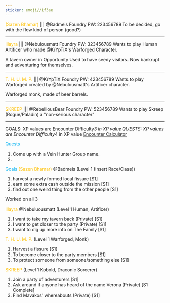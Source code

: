 ```yaml
---
sticker: emoji//1f3ae
---
```

<span style="color:#ffc000">(Sazen Bhamar)</span> ||| @Badmeis Foundry PW: 223456789
To be decided, go with the flow kind of person (good?)

---
<span style="color:#ffc000">Illayra</span> ||| @Nebulousmatt Foundry PW: 323456789
Wants to play Human Artificer who made @KrYpTiX's Warforged Character.

A tavern owner in Opportunity
Used to have seedy visitors. Now bankrupt and adventuring for themselves. 

---
<span style="color:#ffc000">T. H. U. M. P. </span>||| @KrYpTiX Foundry PW: 423456789
Wants to play Warforged created by @Nebulousmatt's Artificer character. 

Warforged monk, made of beer barrels. 

---
<span style="color:#ffc000">SKREEP</span> ||| @RebelliousBear Foundry PW: 523456789
Wants to play Skreep (Rogue/Paladin) a "non-serious character"

---
GOALS: XP values are Encounter Difficulty*3 in XP value
QUESTS: XP values are Encounter Difficulty*4 in XP value
[Encounter Calculator](https://www.dndbeyond.com/sources/basic-rules/building-combat-encounters#CombatEncounterDifficulty)

<span style="color:#00b0f0">Quests</span>
1. Come up with a Vein Hunter Group name. 
2. 

<span style="color:#00b0f0">Goals</span>
<span style="color:#ffc000">(Sazen Bhamar)</span> @Badmeis (Level 1 (Insert Race/Class))
1. harvest a newly formed local fissure [S1]
2. earn some extra cash outside the mission [S1]
3. find out one weird thing from the other people [S1]

Worked on all 3

<span style="color:#ffc000">Illayra</span> @Nebuluousmatt (Level 1 Human, Artificer)
1. I want to take my tavern back (Private) [S1]
2. I want to get closer to the party (Private) [S1]
3. I want to dig up more info on The Family [S1]



<span style="color:#ffc000">T. H. U. M. P. </span>(Level 1 Warforged, Monk)
1. Harvest a fissure [S1]
2. To become closer to the party members [S1]
3. To protect someone from someone/something else [S1]



<span style="color:#ffc000">SKREEP</span> (Level 1 Kobold, Draconic Sorcerer)
1. Join a party of adventurers [S1]
2. Ask around if anyone has heard of the name Verona (Private) [S1 Complete] 
3. Find Mavakos' whereabouts (Private) [S1]



